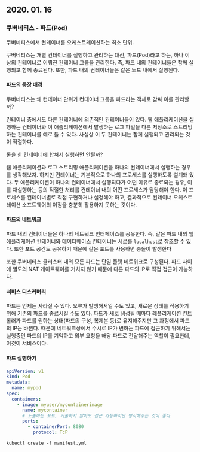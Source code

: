 ## 2020. 01. 16

### 쿠버네티스 - 파드(Pod)

쿠버네티스에서 컨테이너를 오케스트레이션하는 최소 단위.

쿠버네티스는 개별 컨테이너를 실행하고 관리하는 대신, 파드(Pod)라고 하는, 하나 이상의 컨테이너로 이뤄진 컨테이너 그룹을 관리한다. 즉, 파드 내의 컨테이너들은 함께 실행되고 함께 종료된다. 또한, 파드 내의 컨테이너들은 같은 노드 내에서 실행된다.

#### 파드의 등장 배경

쿠버네티스는 왜 컨테이너 단위가 컨테이너 그룹을 파드라는 객체로 감싸 이를 관리할까?

컨테이너 중에서도 다른 컨테이너에 의존적인 컨테이너들이 있다. 웹 애플리케이션을 실행하는 컨테이너와 이 애플리케이션에서 발생하는 로그 파일을 다른 저장소로 스트리밍하는 컨테이너를 예로 들 수 있다. 사실상 이 두 컨테이너는 함께 실행되고 관리되는 것이 적절하다. 

둘을 한 컨테이너에 합쳐서 실행하면 안될까?

웹 애플리케이션과 로그 스트리밍 애플리케이션을 하나의 컨테이너에서 실행하는 경우를 생각해보자. 하지만 컨테이너는 기본적으로 하나의 프로세스를 실행하도록 설계돼 있다. 두 애플리케이션이 하나의 컨테이너에서 실행되다가 어떤 이유로 종료되는 경우, 이를 재실행하는 등의 적절한 처리를 컨테이너 내의 어떤 프로세스가 담당해야 한다. 이 프로세스를 컨테이너별로 직접 구현하거나 설정해야 하고, 결과적으로 컨테이너 오케스트레이션 소프트웨어의 이점을 충분히 활용하지 못하는 것이다.

#### 파드의 네트워크

파드 내의 컨테이너들은 하나의 네트워크 인터페이스를 공유한다. 즉, 같은 파드 내의 웹 애플리케이션 컨테이너와 데이터베이스 컨테이너는 서로를 `localhost`로 참조할 수 있다. 또한 포트 공간도 공유하기 때문에 같은 포트를 사용하면 충돌이 발생한다

또한 쿠버네티스 클러스터 내의 모든 파드는 단일 플랫 네트워크로 구성된다. 파드 사이에 별도의 NAT 게이트웨이를 거치지 않기 때문에 다른 파드의 IP로 직접 접근이 가능하다.

#### 서비스 디스커버리

파드는 언제든 사라질 수 있다. 오류가 발생해서일 수도 있고, 새로운 상태를 적용하기 위해 기존의 파드를 종료시킬 수도 있다. 파드가 새로 생성될 때마다 레플리케이션 컨트롤러가 파드를 원하는 상태(파드의 구성, 복제본 등)로 유지해주지만 그 과정에서 파드의 IP는 바뀐다. 때문에 네트워크상에서 수시로 IP가 변하는 파드에 접근하기 위해서는 실행중인 파드의 IP를 기억하고 외부 요청을 해당 파드로 전달해주는 역할이 필요한데, 이것이 서비스이다.

#### 파드 실행하기

```yaml
apiVersion: v1
kind: Pod
metadata:
  name: mypod
spec:
  containers:
    - image: myuser/mycontainerimage
      name: mycontainer
      # 노출하는 포트, 기술하지 않아도 접근 가능하지만 명시해주는 것이 좋다
      ports:
        - containerPort: 8080
          protocol: TcP
```

```
kubectl create -f manifest.yml
```


